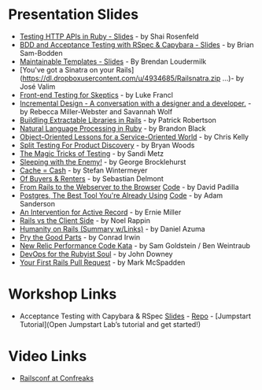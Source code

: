 Presentation Slides
====================

  - [Testing HTTP APIs in Ruby - Slides](https://github.com/shaiguitar/ruby_apis_and_clients) - by Shai Rosenfeld 
  - [BDD and Acceptance Testing with RSpec & Capybara - Slides](https://dl.dropboxusercontent.com/u/2968596/rspec_and_capybara.pdf) - by Brian Sam-Bodden
  - [Maintainable Templates - Slides](https://github.com/bloudermilk/maintainable_templates) - By Brendan Loudermilk
  - [You've got a Sinatra on your Rails](https://dl.dropboxusercontent.com/u/4934685/Railsnatra.zip …)- by José Valim
  - [Front-end Testing for Skeptics](https://speakerdeck.com/look/front-end-testing-for-skeptics) - by Luke Francl
  - [Incremental Design - A conversation with a designer and a developer.](https://speakerdeck.com/rmw/incremental-design-a-conversation-with-a-designer-and-a-developer) - by Rebecca Miller-Webster and Savannah Wolf
  - [Buildling Extractable Libraries in Rails](https://speakerdeck.com/patricksroberts/building-extractable-libraries-in-rail-railsconf) - by Patrick Robertson
  - [Natural Language Processing in Ruby](https://speakerdeck.com/brandonblack/natural-language-processing-in-ruby?utm_source=buffer&utm_medium=facebook&utm_campaign=Buffer:%2BBrandon%20Black%2Bon%2Bfacebook&buffer_share=b4e61) - by Brandon Black
  - [Object-Oriented Lessons for a Service-Oriented World](https://speakerdeck.com/amateurhuman/object-oriented-lessons-for-a-service-oriented-world) - by Chris Kelly
  - [Split Testing For Product Discovery](https://speakerdeck.com/bryanwoods/split-testing-for-product-discovery) - by Bryan Woods
  - [The Magic Tricks of Testing](https://speakerdeck.com/skmetz/magic-tricks-of-testing-railsconf) - by Sandi Metz
  - [Sleeping with the Enemy!](http://georgebrock.github.io/talks/sleeping-with-the-enemy/) - by George Brocklehurst
  - [Cache = Cash](https://speakerdeck.com/wintermeyer/cache-equals-cash) - by Stefan Wintermeyer
  - [Of Buyers & Renters](https://speakerdeck.com/sd/of-buyers-and-renters) - by Sebastian Delmont
  - [From Rails to the Webserver to the Browser](https://speakerdeck.com/dabit/from-rails-to-the-webserver-to-the-browser) [Code](https://github.com/dabit/rails-server-browser) - by David Padilla
  - [Postgres, The Best Tool You're Already Using](http://adamsanderson.github.io/railsconf_2013/) [Code](https://github.com/adamsanderson/railsconf_2013) - by Adam Sanderson
  - [An Intervention for Active Record](https://speakerdeck.com/erniemiller/an-intervention-for-activerecord) - by Ernie Miller
  - [Rails vs the Client Side](https://speakerdeck.com/noelrap/rails-vs-the-client) - by Noel Rappin
  - [Humanity on Rails (Summary w/Links)](http://blog.daniel-azuma.com/archives/287) - by Daniel Azuma
  - [Pry the Good Parts](https://speakerdeck.com/conradirwin/pry-the-good-parts) - by Conrad Irwin
  - [New Relic Performance Code Kata](http://railsconf13-new-relic-kata.herokuapp.com/#/) - by Sam Goldstein / Ben Weintraub
  - [DevOps for the Rubyist Soul](https://speakerdeck.com/jtdowney/devops-for-the-rubyist-soul-at-railsconf-2013) - by John Downey
  - [Your First Rails Pull Request](https://speakerdeck.com/markmcspadden/railsconf-2013-your-first-rails-pull-request) - by Mark McSpadden

Workshop Links
====================

  - Acceptance Testing with Capybara & RSpec [Slides](https://speakerdeck.com/jcasimir/rspec-and-capybara-by-brian-sam-bodden) - [Repo](https://github.com/integrallis/learn-rspec-capybara) - [Jumpstart Tutorial](Open Jumpstart Lab’s tutorial and get started!)


Video Links
====================

  - [Railsconf at Confreaks](http://www.confreaks.com/events/railsconf2013)
